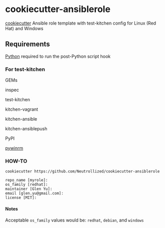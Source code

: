 # cookiecutter-ansiblerole

[cookiecutter](https://github.com/audreyr/cookiecutter) Ansible role template with test-kitchen config for Linux (Red Hat) and Windows

## Requirements

[Python](https://www.python.org/downloads/) required to run the post-Python script hook

### For test-kitchen

GEMs

inspec

test-kitchen

kitchen-vagrant

kitchen-ansible

kitchen-ansiblepush

PyPI

[pywinrm](https://pypi.python.org/pypi/pywinrm)

### HOW-TO

`cookiecutter https://github.com/Neutrollized/cookiecutter-ansiblerole`

```
repo_name [myrole]:
os_family [redhat]:
maintainer [Glen Yu]:
email [glen.yu@gmail.com]:
license [MIT]:
```

#### Notes

Acceptable `os_family` values would be: `redhat`, `debian`, and `windows`
